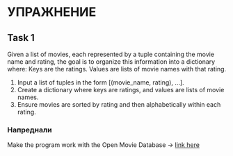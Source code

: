 # УПРАЖНЕНИЕ

## Task 1 

Given a list of movies, each represented by a tuple containing the movie name and rating, the goal is to organize this information into a dictionary where:
Keys are the ratings.
Values are lists of movie names with that rating.

1. Input a list of tuples in the form [(movie_name, rating), ...].
2. Create a dictionary where keys are ratings, and values are lists of movie names.
3. Ensure movies are sorted by rating and then alphabetically within each rating.

### Напреднали

Make the program work with the Open Movie Database -> [link here](https://www.omdbapi.com/)
